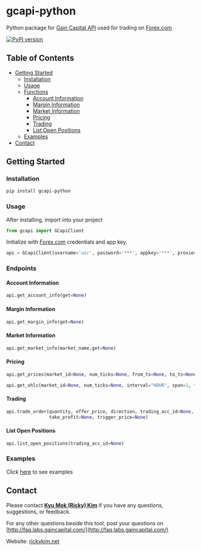 # gcapi-python
Python package for [Gain Capital API](http://docs.labs.gaincapital.com/) used for trading on [Forex.com](https://www.forex.com/en-ca/)

[![PyPI version](https://badge.fury.io/py/gcapi-python.svg)](https://badge.fury.io/py/gcapi-python)

## Table of Contents
* [Getting Started](#Getting-Started)
    * [Installation](#Installation)
    * [Usage](#Usage)
    * [Functions](#Functions)
        * [Account Information](#Account-Information)
        * [Margin Information](#Margin-Information)
        * [Market Information](#Market-Information)
        * [Pricing](#Pricing)
        * [Trading](#Trading)
        * [List Open Positions](#List-Open-Positions)
    * [Examples](#Examples)
* [Contact](#Contact)

## Getting Started

### Installation

```bash
pip install gcapi-python
```

### Usage
After installing, import into your project

```python
from gcapi import GCapiClient
```

Initialize with [Forex.com](https://www.forex.com/en-ca/) credentials and app key.

```python
api = GCapiClient(username='usr', password='***', appkey='***', proxies=None)
```

### Endpoints

#### Account Information

```python
api.get_account_info(get=None)
```

#### Margin Information

```python
api.get_margin_info(get=None)
```

#### Market Information

```python
api.get_market_info(market_name,get=None)
```

#### Pricing

```python
api.get_prices(market_id=None, num_ticks=None, from_ts=None, to_ts=None, price_type=None)
```

```python
api.get_ohlc(market_id=None, num_ticks=None, interval="HOUR", span=1, from_ts=None, to_ts=None)
```

#### Trading

```python
api.trade_order(quantity, offer_price, direction, trading_acc_id=None, market_id=None, market_name=None, stop_loss=None, 
                take_profit=None, trigger_price=None)
```

#### List Open Positions

```python
api.list_open_positions(trading_acc_id=None)
```

### Examples

Click [here](https://github.com/rickykim93/gcapi-python/tree/master/examples) to see examples

## Contact
Please contact [**Kyu Mok (Ricky) Kim**](mailto:rickykim93@hotmail.com) if you have any questions, suggestions, or feedback.

For any other questions beside this tool, post your questions on [http://faq.labs.gaincapital.com/](http://faq.labs.gaincapital.com/)

Website: [rickykim.net](https://rickykim.net/)
